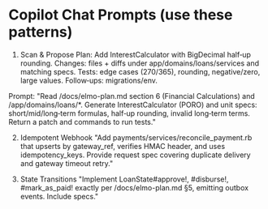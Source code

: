 # Copilot Chat Prompts (use these patterns)

1. Scan & Propose
   Plan: Add InterestCalculator with BigDecimal half‑up rounding.
   Changes: files + diffs under app/domains/loans/services and matching specs.
   Tests: edge cases (270/365), rounding, negative/zero, large values.
   Follow‑ups: migrations/env.

Prompt:
"Read /docs/elmo-plan.md section 6 (Financial Calculations) and /app/domains/loans/\*.
Generate InterestCalculator (PORO) and unit specs: short/mid/long‑term formulas, half‑up rounding, invalid long‑term terms.
Return a patch and commands to run tests."

2. Idempotent Webhook
   "Add payments/services/reconcile_payment.rb that upserts by gateway_ref, verifies HMAC header, and uses idempotency_keys.
   Provide request spec covering duplicate delivery and gateway timeout retry."

3. State Transitions
   "Implement LoanState#approve!, #disburse!, #mark_as_paid! exactly per /docs/elmo-plan.md §5, emitting outbox events. Include specs."
